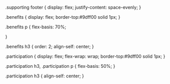 .supporting footer {
    display: flex;
    justify-content: space-evenly;
}

.benefits {
    display: flex;
    border-top:#9dff00 solid 1px;
}

.benefits p {
flex-basis: 70%;

}

.benefits h3 {
    order: 2;
    align-self: center;
}

.participation {
display: flex;
flex-wrap: wrap;
border-top:#9dff00 solid 1px;
}

.participation h3, .participation p {
flex-basis: 50%;
}

.participation h3 {
    align-self: center;
}
